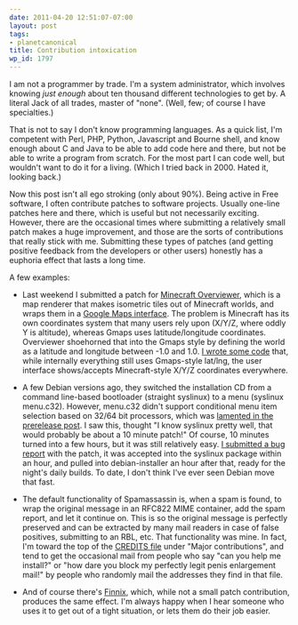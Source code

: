 ```yaml
---
date: 2011-04-20 12:51:07-07:00
layout: post
tags:
- planetcanonical
title: Contribution intoxication
wp_id: 1797
---
```

I am not a programmer by trade. I'm a system administrator, which involves knowing _just enough_ about ten thousand different technologies to get by. A literal Jack of all trades, master of "none". (Well, few; of course I have specialties.)

That is not to say I don't know programming languages. As a quick list, I'm competent with Perl, PHP, Python, Javascript and Bourne shell, and know enough about C and Java to be able to add code here and there, but not be able to write a program from scratch. For the most part I can code well, but wouldn't want to do it for a living. (Which I tried back in 2000. Hated it, looking back.)

Now this post isn't all ego stroking (only about 90%). Being active in Free software, I often contribute patches to software projects. Usually one-line patches here and there, which is useful but not necessarily exciting. However, there are the occasional times where submitting a relatively small patch makes a huge improvement, and those are the sorts of contributions that really stick with me. Submitting these types of patches (and getting positive feedback from the developers or other users) honestly has a euphoria effect that lasts a long time.

A few examples:

* Last weekend I submitted a patch for [Minecraft Overviewer](https://github.com/brownan/Minecraft-Overviewer), which is a map renderer that makes isometric tiles out of Minecraft worlds, and wraps them in a [Google Maps interface](http://mc.colobox.com/map/?x=266&y=70&z=1041&zoom=-1). The problem is Minecraft has its own coordinates system that many users rely upon (X/Y/Z, where oddly Y is altitude), whereas Gmaps uses latitude/longitude coordinates. Overviewer shoehorned that into the Gmaps style by defining the world as a latitude and longitude between -1.0 and 1.0. [I wrote some code](https://github.com/brownan/Minecraft-Overviewer/pull/335) that, while internally everything still uses Gmaps-style lat/lng, the user interface shows/accepts Minecraft-style X/Y/Z coordinates everywhere.

* A few Debian versions ago, they switched the installation CD from a command line-based bootloader (straight syslinux) to a menu (syslinux menu.c32). However, menu.c32 didn't support conditional menu item selection based on 32/64 bit processors, which was [lamented in the prerelease post](http://lists.debian.org/debian-devel-announce/2008/06/msg00002.html). I saw this, thought "I know syslinux pretty well, that would probably be about a 10 minute patch!" Of course, 10 minutes turned into a few hours, but it was still relatively easy. [I submitted a bug report](http://bugs.debian.org/485656) with the patch, it was accepted into the syslinux package within an hour, and pulled into debian-installer an hour after that, ready for the night's daily builds. To date, I don't think I've ever seen Debian move that fast.

* The default functionality of Spamassassin is, when a spam is found, to wrap the original message in an RFC822 MIME container, add the spam report, and let it continue on. This is so the original message is perfectly preserved and can be extracted by many mail readers in case of false positives, submitting to an RBL, etc. That functionality was mine. In fact, I'm toward the top of the [CREDITS file](http://svn.apache.org/repos/asf/spamassassin/trunk/CREDITS) under "Major contributions", and tend to get the occasional mail from people who say "can you help me install?" or "how dare you block my perfectly legit penis enlargement mail!" by people who randomly mail the addresses they find in that file.

* And of course there's [Finnix](http://www.finnix.org/), which, while not a small patch contribution, produces the same effect. I'm always happy when I hear someone who uses it to get out of a tight situation, or lets them do their job easier.
